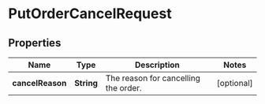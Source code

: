 

# PutOrderCancelRequest


## Properties

| Name | Type | Description | Notes |
|------------ | ------------- | ------------- | -------------|
|**cancelReason** | **String** | The reason for cancelling the order. |  [optional] |



